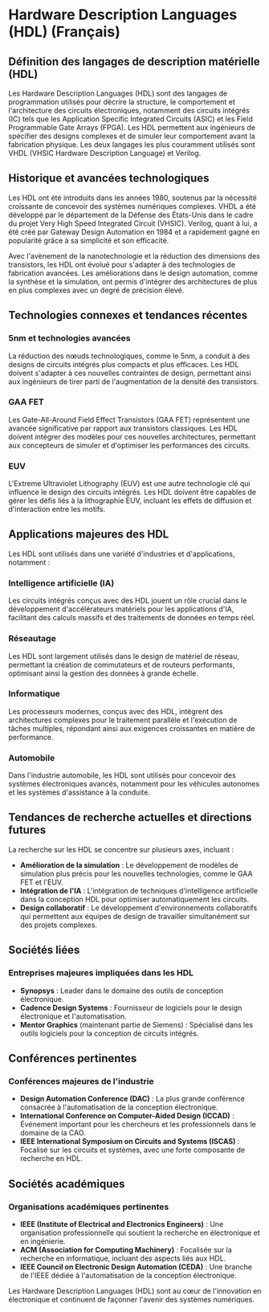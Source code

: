 # Hardware Description Languages (HDL) (Français)

## Définition des langages de description matérielle (HDL)

Les Hardware Description Languages (HDL) sont des langages de programmation utilisés pour décrire la structure, le comportement et l'architecture des circuits électroniques, notamment des circuits intégrés (IC) tels que les Application Specific Integrated Circuits (ASIC) et les Field Programmable Gate Arrays (FPGA). Les HDL permettent aux ingénieurs de spécifier des designs complexes et de simuler leur comportement avant la fabrication physique. Les deux langages les plus couramment utilisés sont VHDL (VHSIC Hardware Description Language) et Verilog.

## Historique et avancées technologiques

Les HDL ont été introduits dans les années 1980, soutenus par la nécessité croissante de concevoir des systèmes numériques complexes. VHDL a été développé par le département de la Défense des États-Unis dans le cadre du projet Very High Speed Integrated Circuit (VHSIC). Verilog, quant à lui, a été créé par Gateway Design Automation en 1984 et a rapidement gagné en popularité grâce à sa simplicité et son efficacité.

Avec l'avènement de la nanotechnologie et la réduction des dimensions des transistors, les HDL ont évolué pour s'adapter à des technologies de fabrication avancées. Les améliorations dans le design automation, comme la synthèse et la simulation, ont permis d'intégrer des architectures de plus en plus complexes avec un degré de précision élevé.

## Technologies connexes et tendances récentes

### 5nm et technologies avancées

La réduction des nœuds technologiques, comme le 5nm, a conduit à des designs de circuits intégrés plus compacts et plus efficaces. Les HDL doivent s'adapter à ces nouvelles contraintes de design, permettant ainsi aux ingénieurs de tirer parti de l'augmentation de la densité des transistors.

### GAA FET

Les Gate-All-Around Field Effect Transistors (GAA FET) représentent une avancée significative par rapport aux transistors classiques. Les HDL doivent intégrer des modèles pour ces nouvelles architectures, permettant aux concepteurs de simuler et d'optimiser les performances des circuits.

### EUV

L'Extreme Ultraviolet Lithography (EUV) est une autre technologie clé qui influence le design des circuits intégrés. Les HDL doivent être capables de gérer les défis liés à la lithographie EUV, incluant les effets de diffusion et d'interaction entre les motifs.

## Applications majeures des HDL

Les HDL sont utilisés dans une variété d'industries et d'applications, notamment :

### Intelligence artificielle (IA)

Les circuits intégrés conçus avec des HDL jouent un rôle crucial dans le développement d'accélérateurs matériels pour les applications d'IA, facilitant des calculs massifs et des traitements de données en temps réel.

### Réseautage

Les HDL sont largement utilisés dans le design de matériel de réseau, permettant la création de commutateurs et de routeurs performants, optimisant ainsi la gestion des données à grande échelle.

### Informatique

Les processeurs modernes, conçus avec des HDL, intègrent des architectures complexes pour le traitement parallèle et l'exécution de tâches multiples, répondant ainsi aux exigences croissantes en matière de performance.

### Automobile

Dans l'industrie automobile, les HDL sont utilisés pour concevoir des systèmes électroniques avancés, notamment pour les véhicules autonomes et les systèmes d'assistance à la conduite.

## Tendances de recherche actuelles et directions futures

La recherche sur les HDL se concentre sur plusieurs axes, incluant :

- **Amélioration de la simulation** : Le développement de modèles de simulation plus précis pour les nouvelles technologies, comme le GAA FET et l'EUV.
- **Intégration de l'IA** : L'intégration de techniques d'intelligence artificielle dans la conception HDL pour optimiser automatiquement les circuits.
- **Design collaboratif** : Le développement d'environnements collaboratifs qui permettent aux équipes de design de travailler simultanément sur des projets complexes.

## Sociétés liées

### Entreprises majeures impliquées dans les HDL

- **Synopsys** : Leader dans le domaine des outils de conception électronique.
- **Cadence Design Systems** : Fournisseur de logiciels pour le design électronique et l'automatisation.
- **Mentor Graphics** (maintenant partie de Siemens) : Spécialisé dans les outils logiciels pour la conception de circuits intégrés.

## Conférences pertinentes

### Conférences majeures de l'industrie

- **Design Automation Conference (DAC)** : La plus grande conférence consacrée à l'automatisation de la conception électronique.
- **International Conference on Computer-Aided Design (ICCAD)** : Événement important pour les chercheurs et les professionnels dans le domaine de la CAO.
- **IEEE International Symposium on Circuits and Systems (ISCAS)** : Focalisé sur les circuits et systèmes, avec une forte composante de recherche en HDL.

## Sociétés académiques

### Organisations académiques pertinentes

- **IEEE (Institute of Electrical and Electronics Engineers)** : Une organisation professionnelle qui soutient la recherche en électronique et en ingénierie.
- **ACM (Association for Computing Machinery)** : Focalisée sur la recherche en informatique, incluant des aspects liés aux HDL.
- **IEEE Council on Electronic Design Automation (CEDA)** : Une branche de l'IEEE dédiée à l'automatisation de la conception électronique.

Les Hardware Description Languages (HDL) sont au cœur de l'innovation en électronique et continuent de façonner l'avenir des systèmes numériques.